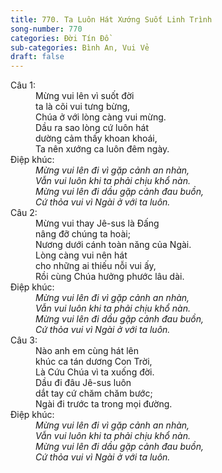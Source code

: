 ```yaml
---
title: 770. Ta Luôn Hát Xướng Suốt Linh Trình
song-number: 770
categories: Đời Tín Đồ
sub-categories: Bình An, Vui Vẻ
draft: false
---
```

<dl><dt>Câu 1:</dt><dd data-verse="1">Mừng vui lên vì suốt đời <br/>ta là cõi vui tưng bừng, <br/>Chúa ở với lòng càng vui mừng. <br/>Dầu ra sao lòng cứ luôn hát <br/>dường cảm thấy khoan khoái, <br/>Ta nên xướng ca luôn đêm ngày. </dd><dt>Điệp khúc:</dt><dd data-chorus="1"><em>Mừng vui lên đi vì gặp cảnh an nhàn, <br/>Vẫn vui luôn khi ta phải chịu khổ nàn. <br/>Mừng vui lên đi dầu gặp cảnh đau buồn, <br/>Cứ thỏa vui vì Ngài ở với ta luôn. </em></dd><dt>Câu 2:</dt><dd data-verse="2">Mừng vui thay Jê-sus là Đấng <br/>nâng đỡ chúng ta hoài; <br/>Nương dưới cánh toàn năng của Ngài. <br/>Lòng càng vui nên hát <br/>cho những ai thiếu nỗi vui ấy, <br/>Rồi cùng Chúa hưởng phước lâu dài. </dd><dt>Điệp khúc:</dt><dd data-chorus="1"><em>Mừng vui lên đi vì gặp cảnh an nhàn, <br/>Vẫn vui luôn khi ta phải chịu khổ nàn. <br/>Mừng vui lên đi dầu gặp cảnh đau buồn, <br/>Cứ thỏa vui vì Ngài ở với ta luôn. </em></dd><dt>Câu 3:</dt><dd data-verse="3">Nào anh em cùng hát lên <br/>khúc ca tán dương Con Trời, <br/>Là Cứu Chúa vì ta xuống đời. <br/>Dầu đi đâu Jê-sus luôn <br/>dắt tay cứ chăm chăm bước; <br/>Ngài đi trước ta trong mọi đường. </dd><dt>Điệp khúc:</dt><dd data-chorus="1"><em>Mừng vui lên đi vì gặp cảnh an nhàn, <br/>Vẫn vui luôn khi ta phải chịu khổ nàn. <br/>Mừng vui lên đi dầu gặp cảnh đau buồn, <br/>Cứ thỏa vui vì Ngài ở với ta luôn. </em></dd></dl>